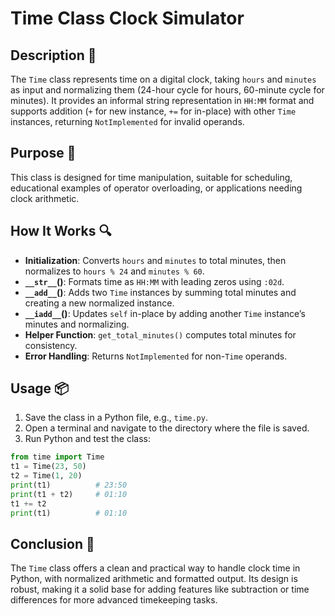 # Time Class Clock Simulator

## Description 📝

The `Time` class represents time on a digital clock, taking `hours` and `minutes` as input and normalizing them (24-hour cycle for hours, 60-minute cycle for minutes).
It provides an informal string representation in `HH:MM` format and supports addition (`+` for new instance, `+=` for in-place) with other `Time` instances, returning `NotImplemented` for invalid operands.

## Purpose 🎯

This class is designed for time manipulation, suitable for scheduling, educational examples of operator overloading, or applications needing clock arithmetic.

## How It Works 🔍

-   **Initialization**: Converts `hours` and `minutes` to total minutes, then normalizes to `hours % 24` and `minutes % 60`.
-   **`__str__`()**: Formats time as `HH:MM` with leading zeros using `:02d`.
-   **`__add__`()**: Adds two `Time` instances by summing total minutes and creating a new normalized instance.
-   **`__iadd__`()**: Updates `self` in-place by adding another `Time` instance’s minutes and normalizing.
-   **Helper Function**: `get_total_minutes()` computes total minutes for consistency.
-   **Error Handling**: Returns `NotImplemented` for non-`Time` operands.

## Usage 📦

1. Save the class in a Python file, e.g., `time.py`.
2. Open a terminal and navigate to the directory where the file is saved.
3. Run Python and test the class:

```python
from time import Time
t1 = Time(23, 50)
t2 = Time(1, 20)
print(t1)          # 23:50
print(t1 + t2)     # 01:10
t1 += t2
print(t1)          # 01:10
```

## Conclusion 🚀

The `Time` class offers a clean and practical way to handle clock time in Python, with normalized arithmetic and formatted output.
Its design is robust, making it a solid base for adding features like subtraction or time differences for more advanced timekeeping tasks.
